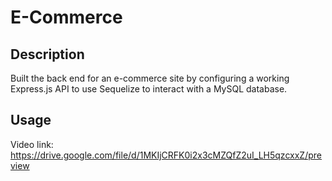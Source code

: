 # E-Commerce

## Description
Built the back end for an e-commerce site by configuring a working Express.js API to use Sequelize to interact with a MySQL database.

## Usage

Video link: https://drive.google.com/file/d/1MKIjCRFK0i2x3cMZQfZ2uI_LH5qzcxxZ/preview

